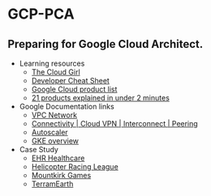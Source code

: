 # GCP-PCA
## Preparing for Google Cloud Architect.
* Learning resources
  * [The Cloud Girl]( https://github.com/priyankavergadia/GCPSketchnote)
  * [Developer Cheat Sheet](https://googlecloudcheatsheet.withgoogle.com)
  * [Google Cloud product list](https://cloud.google.com/terms/services)
  * [21 products explained in under 2 minutes](https://cloud.google.com/blog/topics/inside-google-cloud/21-google-cloud-tools-each-explained-under-2-minutes)
* Google Documentation links
  * [VPC Network](https://cloud.google.com/vpc/docs/vpc)
  * [Connectivity | Cloud VPN | Interconnect | Peering](https://cloud.google.com/network-connectivity/docs/concepts)
  * [Autoscaler](https://cloud.google.com/compute/docs/autoscaler)
  * [GKE overview](https://cloud.google.com/kubernetes-engine/docs/concepts/kubernetes-engine-overview)
* Case Study
  * [EHR Healthcare](https://services.google.com/fh/files/blogs/master_case_study_ehr_healthcare.pdf)
  * [Helicopter Racing League](https://services.google.com/fh/files/blogs/master_case_study_helicopter_racing_league.pdf)
  * [Mountkirk Games](https://services.google.com/fh/files/blogs/master_case_study_mountkirk_games.pdf)
  * [TerramEarth](https://services.google.com/fh/files/blogs/master_case_study_terramearth.pdf)
  
